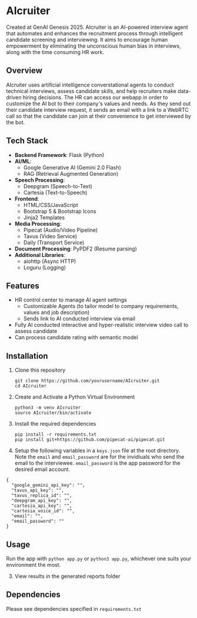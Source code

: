 # AIcruiter

Created at GenAI Genesis 2025.
AIcruiter is an AI-powered interview agent that automates and enhances the recruitment process through intelligent candidate screening and interviewing.
It aims to encourage human empowerment by eliminating the unconscious human bias in interviews, along with the time consuming HR work.

## Overview

AIcruiter uses artificial intelligence converstational agents to conduct technical interviews, assess candidate skills, and help recruiters make data-driven hiring decisions. The HR can access our webapp in order to customize the AI bot to their company's values and needs. As they send out their candidate interview request, it sends an email with a link to a WebRTC call so that the candidate can join at their convenience to get interviewed by the bot.

## Tech Stack

- **Backend Framework**: Flask (Python)
- **AI/ML**: 
  - Google Generative AI (Gemini 2.0 Flash)
  - RAG (Retrieval Augmented Generation)
- **Speech Processing**:
  - Deepgram (Speech-to-Text)
  - Cartesia (Text-to-Speech)
- **Frontend**: 
  - HTML/CSS/JavaScript
  - Bootstrap 5 & Bootstrap Icons
  - Jinja2 Templates
- **Media Processing**:
  - Pipecat (Audio/Video Pipeline)
  - Tavus (Video Service)
  - Daily (Transport Service)
- **Document Processing**: PyPDF2 (Resume parsing)
- **Additional Libraries**:
  - aiohttp (Async HTTP)
  - Loguru (Logging)

## Features

- HR control center to manage AI agent settings
    - Customizable Agents (to tailor model to company requirements, values and job description)
    - Sends link to AI conducted interview via email
- Fully AI conducted interactive and hyper-realistic interview video call to assess candidate
- Can process candidate rating with semantic model

## Installation

1. Clone this repository
   ```
   git clone https://github.com/yourusername/AIcruiter.git
   cd AIcruiter
   ```

2. Create and Activate a Python Virtual Environment
   ```
   python3 -m venv AIcruiter
   source AIcruiter/bin/activate
   ```

3. Install the required dependencies
   ```
   pip install -r requirements.txt
   pip install git+https://github.com/pipecat-ai/pipecat.git
   ```

4. Setup the following variables in a `keys.json` file at the root directory.
Note the `email` and `email_password` are for the invidiuals who send the email to the interviewee.
`email_password` is the app password for the desired email account.
```
{
  "google_gemini_api_key": "",
  "tavus_api_key": "",
  "tavus_replica_id": "",
  "deepgram_api_key": "",
  "cartesia_api_key": "",
  "cartesia_voice_id": "",
  "email": "",
  "email_password": ""
}
```

## Usage

Run the app with `python app.py` or `python3 app.py`, whichever one suits your environment the most.

3. View results in the generated reports folder


## Dependencies
Please see dependencies specified in `requirements.txt`